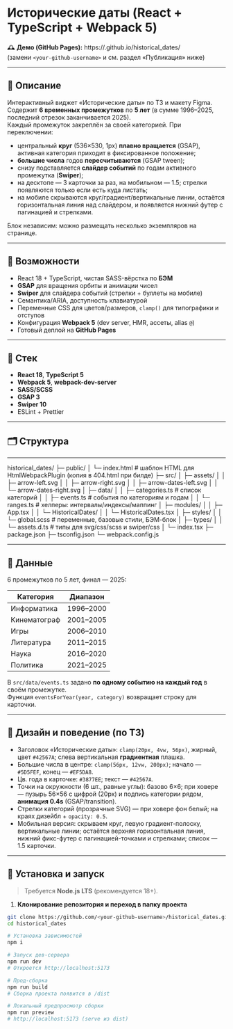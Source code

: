 # Исторические даты (React + TypeScript + Webpack 5)

🕰️ **Демо (GitHub Pages):** https://<your-github-username>.github.io/historical_dates/  
(замени `<your-github-username>` и см. раздел «Публикация» ниже)

---

## 📌 Описание

Интерактивный виджет «Исторические даты» по ТЗ и макету Figma.  
Содержит **6 временных промежутков** по **5 лет** (в сумме 1996–2025, последний отрезок заканчивается 2025).  
Каждый промежуток закреплён за своей категорией. При переключении:

- центральный **круг** (536×530, 1px) **плавно вращается** (GSAP), активная категория приходит в фиксированное положение;  
- **большие числа** годов **пересчитываются** (GSAP tween);  
- снизу подставляется **слайдер событий** по годам активного промежутка (**Swiper**);  
- на десктопе — 3 карточки за раз, на мобильном — 1.5; стрелки появляются только если есть куда листать;  
- на мобиле скрываются круг/градиент/вертикальные линии, остаётся горизонтальная линия над слайдером, и появляется нижний футер с пагинацией и стрелками.

Блок независим: можно размещать несколько экземпляров на странице.

---

## 🚀 Возможности

- React 18 + TypeScript, чистая SASS-вёрстка по **БЭМ**
- **GSAP** для вращения орбиты и анимации чисел
- **Swiper** для слайдера событий (стрелки + буллеты на мобиле)
- Семантика/ARIA, доступность клавиатурой
- Переменные CSS для цветов/размеров, `clamp()` для типографики и отступов
- Конфигурация **Webpack 5** (dev server, HMR, ассеты, alias `@`)
- Готовый деплой на **GitHub Pages**

---

## 🧩 Стек

- **React 18**, **TypeScript 5**
- **Webpack 5**, **webpack-dev-server**
- **SASS/SCSS**
- **GSAP 3**
- **Swiper 10**
- ESLint + Prettier

---

## 🗂 Структура
---

historical_dates/
├─ public/
│ └─ index.html # шаблон HTML для HtmlWebpackPlugin (копия в 404.html при билде)
├─ src/
│ ├─ assets/
│ │ ├─ arrow-left.svg
│ │ ├─ arrow-right.svg
│ │ ├─ arrow-dates-left.svg
│ │ └─ arrow-dates-right.svg
│ ├─ data/
│ │ ├─ categories.ts # список категорий
│ │ ├─ events.ts # события по категориям и годам
│ │ └─ ranges.ts # хелперы: интервалы/индексы/маппинг
│ ├─ modules/
│ │ ├─ App.tsx
│ │ └─ HistoricalDates/
│ │ └─ HistoricalDates.tsx
│ ├─ styles/
│ │ └─ global.scss # переменные, базовые стили, БЭМ-блок
│ ├─ types/
│ │ └─ assets.d.ts # типы для svg/css/scss и swiper/css
│ └─ index.tsx
├─ package.json
├─ tsconfig.json
└─ webpack.config.js

---

## 📎 Данные

6 промежутков по 5 лет, финал — 2025:

| Категория       | Диапазон       |
|-----------------|----------------|
| Информатика     | 1996–2000      |
| Кинематограф    | 2001–2005      |
| Игры            | 2006–2010      |
| Литература      | 2011–2015      |
| Наука           | 2016–2020      |
| Политика        | 2021–2025      |

В `src/data/events.ts` задано **по одному событию на каждый год** в своём промежутке.  
Функция `eventsForYear(year, category)` возвращает строку для карточки.

---

## 🎨 Дизайн и поведение (по ТЗ)

- Заголовок «Исторические даты»: `clamp(20px, 4vw, 56px)`, жирный, цвет `#42567A`; слева вертикальная **градиентная** плашка.  
- Большие числа в центре: `clamp(56px, 12vw, 200px)`; начало — `#5D5FEF`, конец — `#EF5DA8`.  
- Цв. года в карточке: `#3877EE`; текст — `#42567A`.  
- Точки на окружности (6 шт., равные углы): базово 6×6; при ховере — пузырь 56×56 с цифрой (20px) и подпись категории рядом, **анимация 0.4s** (GSAP/transition).  
- Стрелки категорий (прозрачные SVG) — при ховере фон белый; на краях дизейбл + `opacity: 0.5`.  
- Мобильная версия: скрываем круг, левую градиент-полоску, вертикальные линии; остаётся верхняя горизонтальная линия, нижний фикс-футер с пагинацией-точками и стрелками; список — 1.5 карточки.

---

## 🔧 Установка и запуск

> Требуется **Node.js LTS** (рекомендуется 18+).

1) **Клонирование репозитория и переход в папку проекта**
```bash
git clone https://github.com/<your-github-username>/historical_dates.git
cd historical_dates

# Установка зависимостей
npm i

# Запуск дев-сервера
npm run dev
# Откроется http://localhost:5173

# Прод-сборка
npm run build
# Сборка проекта появится в /dist

# Локальный предпросмотр сборки
npm run preview
# http://localhost:5173 (serve из dist)
